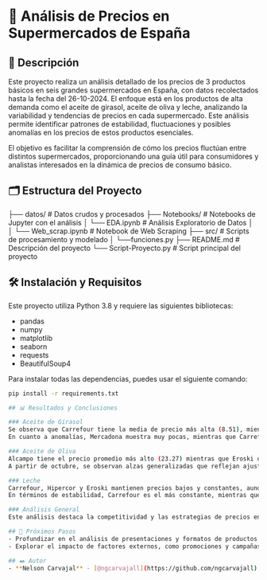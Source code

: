 # 🛒 Análisis de Precios en Supermercados de España

## 📖 Descripción
Este proyecto realiza un análisis detallado de los precios de 3 productos básicos en seis grandes supermercados en España, con datos recolectados hasta la fecha del 26-10-2024. El enfoque está en los productos de alta demanda como el aceite de girasol, aceite de oliva y leche, analizando la variabilidad y tendencias de precios en cada supermercado. Este análisis permite identificar patrones de estabilidad, fluctuaciones y posibles anomalías en los precios de estos productos esenciales.

El objetivo es facilitar la comprensión de cómo los precios fluctúan entre distintos supermercados, proporcionando una guía útil para consumidores y analistas interesados en la dinámica de precios de consumo básico.

## 🗂️ Estructura del Proyecto
├── datos/ # Datos crudos y procesados 
├── Notebooks/ # Notebooks de Jupyter con el análisis 
│ └── EDA.ipynb # Análisis Exploratorio de Datos │ 
│ └── Web_scrap.ipynb # Notebook de Web Scraping 
├── src/ # Scripts de procesamiento y modelado 
│ └──funciones.py
├── README.md # Descripción del proyecto 
└── Script-Proyecto.py # Script principal del proyecto


## 🛠️ Instalación y Requisitos
Este proyecto utiliza Python 3.8 y requiere las siguientes bibliotecas:

- pandas
- numpy
- matplotlib
- seaborn
- requests
- BeautifulSoup4

Para instalar todas las dependencias, puedes usar el siguiente comando:

```bash
pip install -r requirements.txt

## 📊 Resultados y Conclusiones

### Aceite de Girasol
Se observa que Carrefour tiene la media de precio más alta (8.51), mientras que Hipercor ofrece el precio promedio más bajo (3.46). A lo largo del tiempo, Mercadona destaca por su estabilidad, mientras que Carrefour y Hipercor presentan fluctuaciones notables, especialmente en el periodo entre julio y agosto.  
En cuanto a anomalías, Mercadona muestra muy pocas, mientras que Carrefour e Hipercor tienen más variaciones, indicando una posible estrategia de ajuste de precios en función de la demanda.

### Aceite de Oliva
Alcampo tiene el precio promedio más alto (23.27) mientras que Eroski ofrece el precio más bajo (11.30). Este producto muestra una tendencia general a la baja con algunos picos en agosto y octubre, y se destaca Hipercor por los mayores picos tanto en alzas como en descensos, mientras que Mercadona y Dia muestran menos volatilidad.  
A partir de octubre, se observan alzas generalizadas que reflejan ajustes en función de la demanda o de factores estacionales.

### Leche
Carrefour, Hipercor y Eroski mantienen precios bajos y constantes, aunque Carrefour muestra picos ocasionales. Alcampo, Dia y Mercadona presentan precios promedio más altos, lo cual podría deberse a la diversidad de presentaciones y productos dentro de la categoría.  
En términos de estabilidad, Carrefour es el más constante, mientras que Alcampo y Dia tienen un comportamiento más dinámico, con fluctuaciones de precios que reflejan un ajuste a cambios en el mercado.

### Análisis General
Este análisis destaca la competitividad y las estrategias de precios entre los supermercados. Mercadona y Carrefour ofrecen opciones estables, siendo preferibles para consumidores que buscan estabilidad en los precios. Por otro lado, Hipercor y Alcampo muestran variabilidad en sus estrategias de precios, posiblemente en respuesta a cambios en los costos y demandas de productos específicos.

## 🔄 Próximos Pasos
- Profundizar en el análisis de presentaciones y formatos de productos que puedan influir en las variaciones de precios.
- Explorar el impacto de factores externos, como promociones y campañas de marketing, en los cambios de precios.

## ✒️ Autor
- **Nelson Carvajal** - [@ngcarvajall](https://github.com/ngcarvajall)
